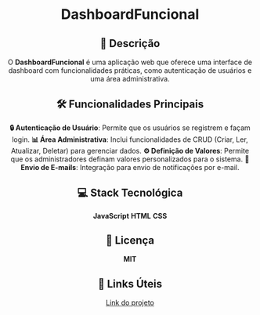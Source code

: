 <div align="center">

#  DashboardFuncional

## 🌟 Descrição
O **DashboardFuncional** é uma aplicação web que oferece uma interface de dashboard com funcionalidades práticas, como autenticação de usuários e uma área administrativa.

## 🛠️ Funcionalidades Principais
 **🔒 Autenticação de Usuário**: Permite que os usuários se registrem e façam login.
 **📊 Área Administrativa**: Inclui funcionalidades de CRUD (Criar, Ler, Atualizar, Deletar) para gerenciar dados.
 **⚙️ Definição de Valores**: Permite que os administradores definam valores personalizados para o sistema.
 **📧 Envio de E-mails**: Integração para envio de notificações por e-mail.

## 💻 Stack Tecnológica
 **JavaScript**
 **HTML**
 **CSS**

## 📜 Licença
 **MIT**

## 🔗 Links Úteis
 [Link do projeto ](https://derickcsantos.github.io/DashboardFuncional/)


</div>
